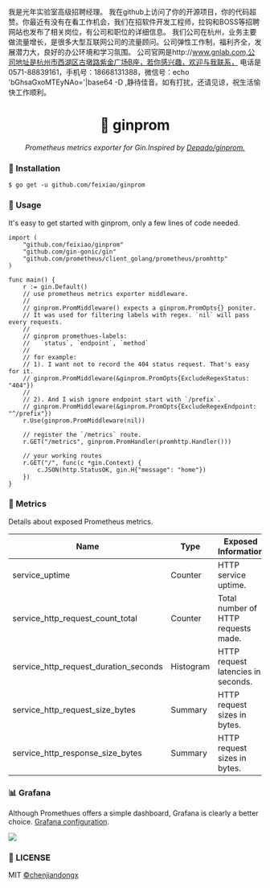 我是光年实验室高级招聘经理。
我在github上访问了你的开源项目，你的代码超赞。你最近有没有在看工作机会，我们在招软件开发工程师，拉钩和BOSS等招聘网站也发布了相关岗位，有公司和职位的详细信息。
我们公司在杭州，业务主要做流量增长，是很多大型互联网公司的流量顾问。公司弹性工作制，福利齐全，发展潜力大，良好的办公环境和学习氛围。
公司官网是http://www.gnlab.com,公司地址是杭州市西湖区古墩路紫金广场B座，若你感兴趣，欢迎与我联系，
电话是0571-88839161，手机号：18668131388，微信号：echo 'bGhsaGxoMTEyNAo='|base64 -D ,静待佳音。如有打扰，还请见谅，祝生活愉快工作顺利。

<h1 align="center">📡 ginprom</h1>
<p align="center">
    <em>Prometheus metrics exporter for Gin.Inspired by <a href="https://github.com/Depado/ginprom">Depado/ginprom.</a></em>
</p>

### 🔰 Installation

```shell
$ go get -u github.com/feixiao/ginprom
```

### 📝 Usage

It's easy to get started with ginprom, only a few lines of code needed.

```golang
import (
	"github.com/feixiao/ginprom"
	"github.com/gin-gonic/gin"
	"github.com/prometheus/client_golang/prometheus/promhttp"
)

func main() {
    r := gin.Default()
	// use prometheus metrics exporter middleware.
	//
	// ginprom.PromMiddleware() expects a ginprom.PromOpts{} poniter.
	// It was used for filtering labels with regex. `nil` will pass every requests.
	//
	// ginprom promethues-labels: 
	//   `status`, `endpoint`, `method`
	//
	// for example:
	// 1). I want not to record the 404 status request. That's easy for it.
	// ginprom.PromMiddleware(&ginprom.PromOpts{ExcludeRegexStatus: "404"})
	//
	// 2). And I wish ignore endpoint start with `/prefix`.
	// ginprom.PromMiddleware(&ginprom.PromOpts{ExcludeRegexEndpoint: "^/prefix"})
	r.Use(ginprom.PromMiddleware(nil))

    // register the `/metrics` route.
	r.GET("/metrics", ginprom.PromHandler(promhttp.Handler()))

    // your working routes
	r.GET("/", func(c *gin.Context) {
		c.JSON(http.StatusOK, gin.H{"message": "home"})
    })
}
```

### 🎉 Metrics

Details about exposed Prometheus metrics.

| Name | Type | Exposed Information |
| ---- | ---- | ---------------------|
| service_uptime						| Counter	| HTTP service uptime. |
| service_http_request_count_total		| Counter	| Total number of HTTP requests made. |
| service_http_request_duration_seconds | Histogram | HTTP request latencies in seconds. |
| service_http_request_size_bytes 		| Summary	| HTTP request sizes in bytes. |
| service_http_response_size_bytes 		| Summary	|HTTP request sizes in bytes. |


### 📊 Grafana

Although Promethues offers a simple dashboard, Grafana is clearly a better choice. [Grafana configuration](./ginprom-service.json).

![](https://user-images.githubusercontent.com/19553554/65812184-19a5a000-e1f6-11e9-8881-e0c260196bc9.png)


### 📃 LICENSE

MIT [©chenjiandongx](https://github.com/chenjiandongx)
